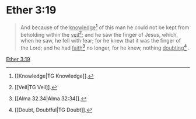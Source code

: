# Ether 3:19

> And because of the <u>knowledge</u>[^a] of this man he could not be kept from beholding within the <u>veil</u>[^b]; and he saw the finger of Jesus, which, when he saw, he fell with fear; for he knew that it was the finger of the Lord; and he had <u>faith</u>[^c] no longer, for he knew, nothing <u>doubting</u>[^d] .

[Ether 3:19](https://www.churchofjesuschrist.org/study/scriptures/bofm/ether/3?lang=eng&id=p19#p19)


[^a]: [[Knowledge|TG Knowledge]].  
[^b]: [[Veil|TG Veil]].  
[^c]: [[Alma 32.34|Alma 32:34]].  
[^d]: [[Doubt, Doubtful|TG Doubt]].  
